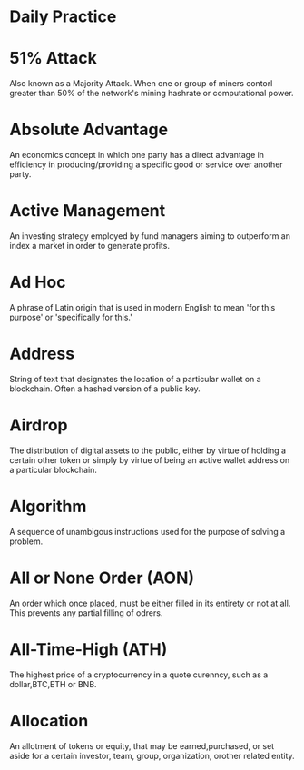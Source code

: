 # Daily Practice

# 51% Attack

Also known as a Majority Attack. When one or group of miners contorl greater than 50% of the network's mining hashrate or computational power.

# Absolute Advantage 

An economics concept in which one party has a direct advantage in efficiency in producing/providing a specific good or service over another party.

# Active Management

An investing strategy employed by fund managers aiming to outperform an index a market in order to generate profits.

# Ad Hoc

A phrase of Latin origin that is used in modern English to mean 'for this purpose' or 'specifically for this.'

# Address

String of text that designates the location of a particular wallet on a blockchain. Often a hashed version of a public key.

# Airdrop

The distribution of digital assets to the public, either by virtue of holding a certain other token or simply by virtue of being an active wallet address on a particular blockchain.

# Algorithm

A sequence of unambigous instructions used for the purpose of solving a problem.

# All or None Order (AON)

An order which once placed, must be either filled in its entirety or not at all. This prevents any partial filling of odrers.

# All-Time-High (ATH)

The highest price of a cryptocurrency in a quote curenncy, such as a dollar,BTC,ETH or BNB.

# Allocation

An allotment of tokens or equity, that may be earned,purchased, or set aside for a certain investor, team, group, organization, orother related entity.

